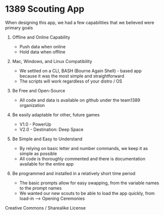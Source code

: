 # 1389 Scouting App

When designing this app, we had a few capabilities that we believed were primary goals

1. Offline and Online Capability
	* Push data when online
	* Hold data when offline

2. Mac, Windows, and Linux Compatibility
	* We settled on a CLI, BASH (Bourne Again Shell) - based app because it was the most simple and straightforward
	* The scripts will work regardless of your distro / OS

3. Be Free and Open-Source
	* All code and data is available on github under the team1389 organization

4. Be easily adaptable for other, future games
	* V1.0 - PowerUp
	* V2.0 - Destination: Deep Space

5. Be Simple and Easy to Understand
	* By relying on basic letter and number commands, we keep it as simple as possible
	* All code is thoroughly commented and there is documentation available for the entire app

6. Be programmed and installed in a relatively short time period
	* The basic prompts allow for easy swapping, from the variable names to the prompt names
	* We wanted our new scouts to be able to load the app quickly, from load-in --> Opening Ceremonies

Creative Commons / Sharealike License
